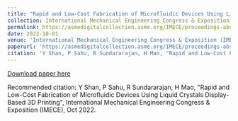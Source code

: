 ```yaml
---
title: "Rapid and Low-Cost Fabrication of Microfluidic Devices Using Liquid Crystals Display-Based 3D Printing"
collection: International Mechanical Engineering Congress & Exposition (IMECE)
permalink: https://asmedigitalcollection.asme.org/IMECE/proceedings-abstract/IMECE2022/V02AT02A024/1156764
date: 2022-10-01
venue: 'International Mechanical Engineering Congress & Exposition (IMECE)'
paperurl: 'https://asmedigitalcollection.asme.org/IMECE/proceedings-abstract/IMECE2022/V02AT02A024/1156764'
citation: 'Y Shan, P Sahu, R Sundararajan, H Mao, "Rapid and Low-Cost Fabrication of Microfluidic Devices Using Liquid Crystals Display-Based 3D Printing", International Mechanical Engineering Congress & Exposition (IMECE), Oct 2022'
---
```


[Download paper here](hhttps://asmedigitalcollection.asme.org/IMECE/proceedings-abstract/IMECE2022/V02AT02A024/1156764)

Recommended citation: Y Shan, P Sahu, R Sundararajan, H Mao, "Rapid and Low-Cost Fabrication of Microfluidic Devices Using Liquid Crystals Display-Based 3D Printing", International Mechanical Engineering Congress & Exposition (IMECE), Oct 2022.
